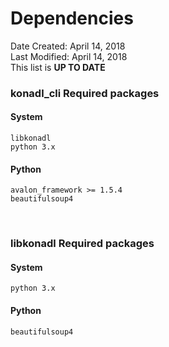 # Dependencies
Date Created: April 14, 2018  
Last Modified: April 14, 2018  
This list is **UP TO DATE**

### **konadl_cli** Required packages

#### System

```
libkonadl
python 3.x
```

#### Python
```
avalon_framework >= 1.5.4
beautifulsoup4
```

</br>

### **libkonadl** Required packages

#### System

```
python 3.x
````

#### Python
```
beautifulsoup4
```

